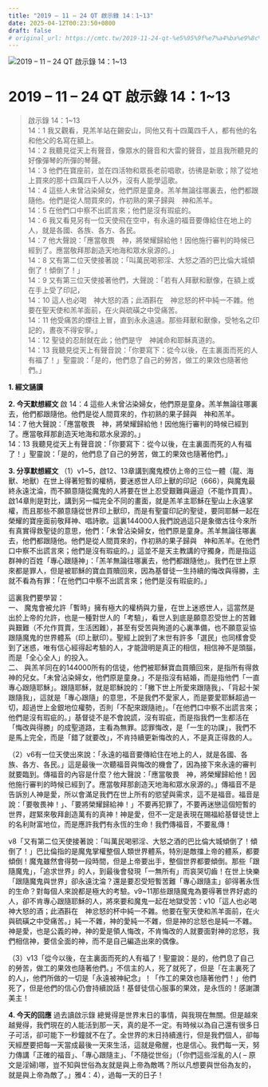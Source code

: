 ```yaml
---
title: "2019 – 11 – 24 QT 啟示錄 14：1~13"
date: 2025-04-12T00:23:50+0800
draft: false
# original_url: https://cmtc.tw/2019-11-24-qt-%e5%95%9f%e7%a4%ba%e9%8c%84-14%ef%bc%9a113
---
```


![2019 – 11 – 24 QT 啟示錄 14：1\~13](/images/qt.jpg   "2019 – 11 – 24 QT 啟示錄 14：1\~13")

# 2019 – 11 – 24 QT 啟示錄 14：1\~13

> 啟示錄 14：1\~13  
> 14：1 我又觀看，見羔羊站在錫安山，同他又有十四萬四千人，都有他的名和他父的名寫在額上。  
> 14：2 我聽見從天上有聲音，像眾水的聲音和大雷的聲音，並且我所聽見的好像彈琴的所彈的琴聲。  
> 14：3 他們在寶座前，並在四活物和眾長老前唱歌，彷彿是新歌；除了從地上買來的那十四萬四千人以外，沒有人能學這歌。  
> 14：4 這些人未曾沾染婦女，他們原是童身。羔羊無論往哪裏去，他們都跟隨他。他們是從人間買來的，作初熟的果子歸與　神和羔羊。  
> 14：5 在他們口中察不出謊言來；他們是沒有瑕疵的。  
> 14：6 我又看見另有一位天使飛在空中，有永遠的福音要傳給住在地上的人，就是各國、各族、各方、各民。  
> 14：7 他大聲說：「應當敬畏　神，將榮耀歸給他！因他施行審判的時候已經到了。應當敬拜那創造天地海和眾水泉源的。」  
> 14：8 又有第二位天使接著說：「叫萬民喝邪淫、大怒之酒的巴比倫大城傾倒了！傾倒了！」  
> 14：9 又有第三位天使接著他們，大聲說：「若有人拜獸和獸像，在額上或在手上受了印記，  
> 14：10 這人也必喝　神大怒的酒；此酒斟在　神忿怒的杯中純一不雜。他要在聖天使和羔羊面前，在火與硫磺之中受痛苦。  
> 14：11 他受痛苦的煙往上冒，直到永永遠遠。那些拜獸和獸像，受牠名之印記的，晝夜不得安寧。」  
> 14：12 聖徒的忍耐就在此；他們是守　神誡命和耶穌真道的。  
> 14：13 我聽見從天上有聲音說：「你要寫下：從今以後，在主裏面而死的人有福了！」聖靈說：「是的，他們息了自己的勞苦，做工的果效也隨著他們。」

**1. 經文誦讀**

**2.  今天默想經文**
啟 14：4 這些人未曾沾染婦女，他們原是童身。羔羊無論往哪裏去，他們都跟隨他。他們是從人間買來的，作初熟的果子歸與　神和羔羊。  
14：7 他大聲說：「應當敬畏　神，將榮耀歸給他！因他施行審判的時候已經到了。應當敬拜那創造天地海和眾水泉源的。」  
14：13 我聽見從天上有聲音說：「你要寫下：從今以後，在主裏面而死的人有福了！」聖靈說：「是的，他們息了自己的勞苦，做工的果效也隨著他們。」

**3. 分享默想經文**
（1）v1\~5，啟12、13章講到魔鬼模仿上帝的三位一體（龍、海獸、地獸）在世上得著短暫的權柄，要迷惑世人印上獸的印記（666），與魔鬼最終永遠沈淪，而不願意隨從魔鬼的人將要在世上忍受艱難與逼迫（不能作買賣）。啟14章則是對比，講到另一幅完全不同的畫面，就是羔羊主耶穌在聖山上永遠掌權，而且那些不願意隨從世界印上獸印，而是有聖靈印記的聖徒，要同耶穌一起在榮耀的寶座面前敬拜神、唱詩歌。這裏144000人我們說過這只是象徵古往今來所有真實得救聖徒的意思，他們：「未曾沾染婦女，他們原是童身。羔羊無論往哪裏去，他們都跟隨他。他們是從人間買來的，作初熟的果子歸與　神和羔羊。在他們口中察不出謊言來；他們是沒有瑕疵的。」這並不是天主教講的守獨身，而是指這群神的百姓「專心跟隨神」：「羔羊無論往哪裏去，他們都跟隨他」。我們在世上原來都是罪人，但是被耶穌的寶血買贖回來，因為基督徒一生持續的悔改與得勝，主就不看為有罪：「在他們口中察不出謊言來；他們是沒有瑕疵的。」

這裏我們要學習：  
一、 魔鬼會被允許「暫時」擁有極大的權柄與力量，在世上迷惑世人，這當然是出於上帝的允許，也是一種對世人的「考驗」，看世人到底是願意忍受世上的苦難與艱難（不允作買賣，生活困難），甚至有受苦與殉道的心裏準備，也不願意妥協跟隨魔鬼的世界體系（印上獸印）。聖經上說到了末世有許多「選民」也同樣會受到了迷惑，唯有信心經得起考驗的人，才能證明是真正的相信，相信神不是頭腦，而是「全心全人」的投入。  
二、 與羔羊同在的144000所有的信徒，他們被耶穌寶血買贖回來，是指所有得救神的兒女。「未曾沾染婦女，他們原是童身。」不是指沒有結婚，而是指他們「一直專心跟隨耶穌」。跟隨耶穌，就是耶穌說的：「撇下世上所愛來跟隨我」、「背起十架跟隨我」，這就是「專心跟隨」的意思，不是我們不愛家人，而是要愛耶穌超過一切，超過世上金銀地位權勢，否則「不配來跟隨祂」。「在他們口中察不出謊言來；他們是沒有瑕疵的。」基督徒不是不會說謊，沒有瑕疵，而是指我們一生都活在「悔改與得勝」的成聖道路，主看為無罪。認罪悔改，是「一生的功課」，我們不是馬上完全，而是「錯了就要改」，不肯持續更新悔改的人，不是真正得救的人。

（2）v6有一位天使出來說：「永遠的福音要傳給住在地上的人，就是各國、各族、各方、各民。」這是最後一次聽福音與悔改的機會了，因為接下來永遠的審判就要臨到。傳福音的內容是什麼？他大聲說：「應當敬畏　神，將榮耀歸給他！因他施行審判的時候已經到了。應當敬拜那創造天地海和眾水泉源的。」傳福音不是告訴別人神是愛，所以會滿足我們在世上所有的慾望與需求，這不是福音。福音是說：「要敬畏神！」、「要將榮耀歸給神！」不要再犯罪了，不要再迷戀這個短暫的世界，趕緊來敬拜創造萬有的真神！神是愛，但不一定是表現在賜福給基督徒世上的名利財富地位，而是應許我們有永恆的生命！我們傳福音，不要亂傳！

v8「又有第二位天使接著說：「叫萬民喝邪淫、大怒之酒的巴比倫大城傾倒了！傾倒了！」巴比倫指的是魔鬼掌權整個人類世界體系，特別是敵擋上帝的體系，都要傾倒！魔鬼雖然會得勢一段時間，但是上帝要出手，整個世界都要傾倒。那些「跟隨魔鬼」，「追求世界」的人，到最後會發現「一無所有」而哀哭切齒！在世上快樂「跟隨魔鬼與世界」卻永遠沈淪？還是要忍受短暫苦難「專心跟隨主」卻得著永恆的生命？對每個人來說都是極大的考驗。v9\~11那些跟隨魔鬼為要得著世界好處的人，卻不肯專心跟隨耶穌的人，將來要和魔鬼一起在地獄受苦：v10「這人也必喝　神大怒的酒；此酒斟在　神忿怒的杯中純一不雜。他要在聖天使和羔羊面前，在火與硫磺之中受痛苦。」純一不雜，神的愛純一不雜，但是神的忿怒也是純一不雜。神是愛，也是公義的神，神的愛是領人悔改，不肯悔改的人就要面對神的忿怒，我們相信神，要信全面的神，而不是自己編造出來的偶像。

（3）v13「從今以後，在主裏面而死的人有福了！聖靈說：是的，他們息了自己的勞苦，做工的果效也隨著他們。」不信主的人，死了就死了，但是「在主裏死了的人」，他們所做的一切是「永遠被神紀念」！「作工的果效也隨著他們！」他們死了，但是他們的信心仍會持續說話！基督徒信心服事的果效，是永恆的！感謝讚美主！

**4. 今天的回應**
過去讀啟示錄 總覺得是世界末日的事情，與我現在無關。但是越來越覺得，我們現在的人能活到那一天，真的是不一定。有時候以為自己還有很多日子可活，卻可能下一秒鐘就不在了。全世界的末日持續進行，但是我們個人，卻每天經歷要把每一天當成最後一天來生活，這就是儆醒，也是信心。我們每一天，努力傳講「正確的福音」、「專心跟隨主」、「不隨從世俗」（「你們這些淫亂的人( – 原文是淫婦)哪，豈不知與世俗為友就是與上帝為敵嗎？所以凡想要與世俗為友的，就是與上帝為敵了。」雅4：4），過每一天的日子！
